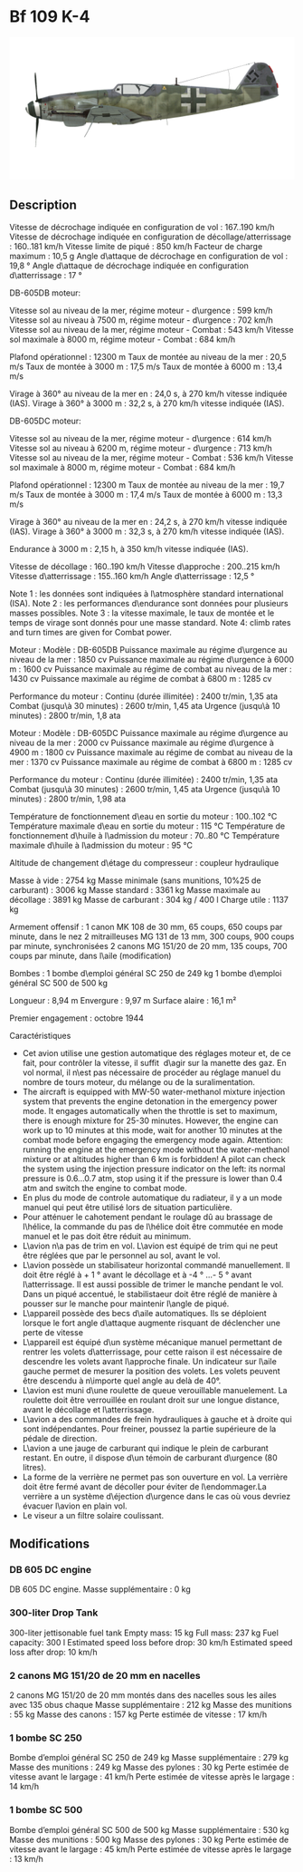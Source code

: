 # Bf 109 K-4

![bf109k4](../images/bf109k4.png)

## Description

Vitesse de décrochage indiquée en configuration de vol : 167..190 km/h
Vitesse de décrochage indiquée en configuration de décollage/atterrissage : 160..181 km/h
Vitesse limite de piqué : 850 km/h
Facteur de charge maximum : 10,5 g
Angle d\attaque de décrochage en configuration de vol : 19,8 °
Angle d\attaque de décrochage indiquée en configuration d\atterrissage : 17 °

DB-605DB moteur:

Vitesse sol au niveau de la mer, régime moteur - d\urgence : 599 km/h
Vitesse sol au niveau à 7500 m, régime moteur - d\urgence : 702 km/h
Vitesse sol au niveau de la mer, régime moteur - Combat : 543 km/h
Vitesse sol maximale à 8000 m, régime moteur - Combat : 684 km/h

Plafond opérationnel : 12300 m
Taux de montée au niveau de la mer : 20,5 m/s
Taux de montée à 3000 m : 17,5 m/s
Taux de montée à 6000 m : 13,4 m/s

Virage à 360° au niveau de la mer en : 24,0 s, à 270 km/h vitesse indiquée (IAS).
Virage à 360° à 3000 m : 32,2 s, à 270 km/h vitesse indiquée (IAS).

DB-605DC moteur:

Vitesse sol au niveau de la mer, régime moteur - d\urgence : 614 km/h
Vitesse sol au niveau à 6200 m, régime moteur - d\urgence : 713 km/h
Vitesse sol au niveau de la mer, régime moteur - Combat : 536 km/h
Vitesse sol maximale à 8000 m, régime moteur - Combat : 684 km/h

Plafond opérationnel : 12300 m
Taux de montée au niveau de la mer : 19,7 m/s
Taux de montée à 3000 m : 17,4 m/s
Taux de montée à 6000 m : 13,3 m/s

Virage à 360° au niveau de la mer en : 24,2 s, à 270 km/h vitesse indiquée (IAS).
Virage à 360° à 3000 m : 32,3 s, à 270 km/h vitesse indiquée (IAS).

Endurance à 3000 m : 2,15 h, à 350 km/h vitesse indiquée (IAS).

Vitesse de décollage : 160..190 km/h
Vitesse d\approche : 200..215 km/h
Vitesse d\atterrissage : 155..160 km/h
Angle d\atterrissage : 12,5 °

Note 1 : les données sont indiquées à l\atmosphère standard international (ISA).
Note 2 : les performances d\endurance sont données pour plusieurs masses possibles.
Note 3 : la vitesse maximale, le taux de montée et le temps de virage sont donnés pour une masse standard.
Note 4: climb rates and turn times are given for Combat power.

Moteur :
Modèle : DB-605DB
Puissance maximale au régime d\urgence au niveau de la mer : 1850 cv
Puissance maximale au régime d\urgence à 6000 m : 1600 cv
Puissance maximale au régime de combat au niveau de la mer : 1430 cv
Puissance maximale au régime de combat à 6800 m : 1285 cv

Performance du moteur :
Continu (durée illimitée) : 2400 tr/min, 1,35 ata
Combat (jusqu\à 30 minutes) : 2600 tr/min, 1,45 ata
Urgence (jusqu\à 10 minutes) : 2800 tr/min, 1,8 ata

Moteur :
Modèle : DB-605DC
Puissance maximale au régime d\urgence au niveau de la mer : 2000 cv
Puissance maximale au régime d\urgence à 4900 m : 1800 cv
Puissance maximale au régime de combat au niveau de la mer : 1370 cv
Puissance maximale au régime de combat à 6800 m : 1285 cv

Performance du moteur :
Continu (durée illimitée) : 2400 tr/min, 1,35 ata
Combat (jusqu\à 30 minutes) : 2600 tr/min, 1,45 ata
Urgence (jusqu\à 10 minutes) : 2800 tr/min, 1,98 ata

Température de fonctionnement d\eau en sortie du moteur : 100..102 °C
Température maximale d\eau en sortie du moteur : 115 °C
Température de fonctionnement d\huile à l\admission du moteur : 70..80 °C
Température maximale d\huile à l\admission du moteur : 95 °C

Altitude de changement d\étage du compresseur : coupleur hydraulique

Masse à vide : 2754 kg
Masse minimale (sans munitions, 10%25 de carburant) : 3006 kg
Masse standard : 3361 kg
Masse maximale au décollage : 3891 kg
Masse de carburant : 304 kg / 400 l
Charge utile : 1137 kg

Armement offensif :
1 canon MK 108 de 30 mm, 65 coups, 650 coups par minute, dans le nez
2 mitrailleuses MG 131 de 13 mm, 300 coups, 900 coups par minute, synchronisées
2 canons MG 151/20 de 20 mm, 135 coups, 700 coups par minute, dans l\aile (modification)

Bombes :
1 bombe d\emploi général SC 250 de 249 kg
1 bombe d\emploi général SC 500 de 500 kg

Longueur : 8,94 m
Envergure : 9,97 m
Surface alaire : 16,1 m²

Premier engagement : octobre 1944

Caractéristiques
- Cet avion utilise une gestion automatique des réglages moteur et, de ce fait, pour contrôler la vitesse, il suffit  d\agir sur la manette des gaz. En vol normal, il n\est pas nécessaire de procéder au réglage manuel du nombre de tours moteur, du mélange ou de la suralimentation.
- The aircraft is equipped with MW-50 water-methanol mixture injection system that prevents the engine detonation in the emergency power mode. It engages automatically when the throttle is set to maximum, there is enough mixture for 25-30 minutes.  However, the engine can work up to 10 minutes at this mode, wait for another 10 minutes at the combat mode before engaging the emergency mode again. Attention: running the engine at the emergency mode without the water-methanol mixture or at altitudes higher than 6 km is forbidden! A pilot can check the system using the injection pressure indicator on the left: its normal pressure is 0.6...0.7 atm, stop using it if the pressure is lower than 0.4 atm and switch the engine to combat mode.
- En plus du mode de controle automatique du radiateur, il y a  un mode manuel qui peut être utilisé lors de situation particulière.
- Pour atténuer le cahotement pendant le roulage dû au brassage de l\hélice, la commande du pas de l\hélice doit être commutée en mode manuel et le pas doit être réduit au minimum.
- L\avion n\a pas de trim en vol. L\avion est équipé de trim qui ne peut être réglées que par le personnel au sol, avant le vol.
- L\avion possède un stabilisateur horizontal commandé manuellement. Il doit être réglé à + 1 ° avant le décollage et à -4 ° ...- 5 ° avant l\atterrissage. Il est aussi possible de trimer le manche pendant le vol. Dans un piqué accentué, le stabilistaeur doit être réglé de manière à pousser sur le manche pour maintenir l\angle de piqué.
- L\appareil possède des becs d\aile automatiques. Ils se déploient lorsque le fort angle d\attaque augmente risquant de déclencher une perte de vitesse 
- L\appareil est équipé d\un système mécanique manuel permettant de rentrer les volets d\atterrissage, pour cette raison il est nécessaire de descendre les volets avant l\approche finale. Un indicateur sur l\aile gauche permet de mesurer la position des volets. Les volets peuvent être descendu à n\importe quel angle au delà de 40°.
- L\avion est muni d\une roulette de queue verouillable manuelement. La roulette doit être verrouillée en roulant droit sur une longue distance, avant le décollage et l\atterrissage.
- L\avion a des commandes de frein hydrauliques à gauche et à droite qui sont indépendantes. Pour freiner, poussez la partie supérieure de la pédale de direction.
- L\avion a une jauge de carburant qui indique le plein de carburant restant. En outre, il dispose d\un témoin de carburant d\urgence (80 litres).
- La forme de la verrière ne permet pas son ouverture en vol. La verrière doit être fermé avant de décoller pour éviter de l\endommager.La verrière a un système d\éjection d\urgence dans le cas où vous devriez évacuer l\avion en plain vol.
- Le viseur a un filtre solaire coulissant.

## Modifications


### DB 605 DC engine

DB 605 DC engine. 
Masse supplémentaire : 0 kg


### 300-liter Drop Tank

300-liter jettisonable fuel tank
Empty mass: 15 kg
Full mass: 237 kg
Fuel capacity: 300 l
Estimated speed loss before drop: 30 km/h
Estimated speed loss after drop: 10 km/h﻿


### 2 canons MG 151/20 de 20 mm en nacelles

2 canons MG 151/20 de 20 mm montés dans des nacelles sous les ailes avec 135 obus chaque
Masse supplémentaire : 212 kg
Masse des munitions : 55 kg
Masse des canons : 157 kg
Perte estimée de vitesse : 17 km/h﻿


### 1 bombe SC 250

Bombe d’emploi général SC 250 de 249 kg
Masse supplémentaire : 279 kg
Masse des munitions : 249 kg
Masse des pylones : 30 kg
Perte estimée de vitesse avant le largage : 41 km/h
Perte estimée de vitesse après le largage : 14 km/h﻿


### 1 bombe SC 500

Bombe d’emploi général SC 500 de 500 kg
Masse supplémentaire : 530 kg
Masse des munitions : 500 kg
Masse des pylones : 30 kg
Perte estimée de vitesse avant le largage : 45 km/h
Perte estimée de vitesse après le largage : 13 km/h
